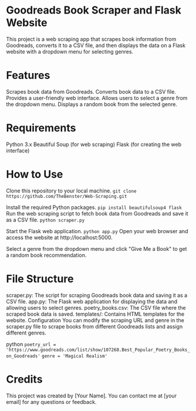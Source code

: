 # Goodreads Book Scraper and Flask Website
This project is a web scraping app that scrapes book information from Goodreads, converts it to a CSV file, and then displays the data on a Flask website with a dropdown menu for selecting genres.

# Features
Scrapes book data from Goodreads.
Converts book data to a CSV file.
Provides a user-friendly web interface.
Allows users to select a genre from the dropdown menu.
Displays a random book from the selected genre.

# Requirements
Python 3.x
Beautiful Soup (for web scraping)
Flask (for creating the web interface)

# How to Use
Clone this repository to your local machine.
`git clone https://github.com/TheBenster/Web-Scraping.git`

Install the required Python packages.
`pip install beautifulsoup4 flask`
Run the web scraping script to fetch book data from Goodreads and save it as a CSV file.
`python scraper.py`

Start the Flask web application.
`python app.py`
Open your web browser and access the website at http://localhost:5000.

Select a genre from the dropdown menu and click "Give Me a Book" to get a random book recommendation.

# File Structure
scraper.py: The script for scraping Goodreads book data and saving it as a CSV file.
app.py: The Flask web application for displaying the data and allowing users to select genres.
poetry_books.csv: The CSV file where the scraped book data is saved.
templates/: Contains HTML templates for the website.
Configuration
You can modify the scraping URL and genre in the scraper.py file to scrape books from different Goodreads lists and assign different genres.

python
`poetry_url = 'https://www.goodreads.com/list/show/107268.Best_Popular_Poetry_Books_on_Goodreads'`
`genre = 'Magical Realism'`

# Credits
This project was created by [Your Name]. You can contact me at [your email] for any questions or feedback.
